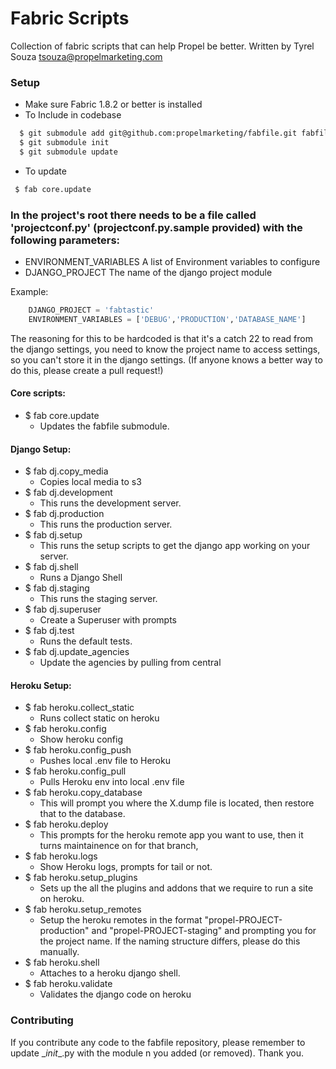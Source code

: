 Fabric Scripts
==============
Collection of fabric scripts that can help Propel be better. Written by
Tyrel Souza <tsouza@propelmarketing.com>


### Setup
* Make sure Fabric 1.8.2 or better is installed
* To Include in codebase

```bash
  $ git submodule add git@github.com:propelmarketing/fabfile.git fabfile
  $ git submodule init
  $ git submodule update
```

* To update

```bash
 $ fab core.update
```

### In the project's root there needs to be a file called 'projectconf.py' (projectconf.py.sample provided) with the following parameters:
* ENVIRONMENT_VARIABLES A list of Environment variables to configure
* DJANGO_PROJECT The name of the django project module

Example:

```python
    DJANGO_PROJECT = 'fabtastic'
    ENVIRONMENT_VARIABLES = ['DEBUG','PRODUCTION','DATABASE_NAME']
```

The reasoning for this to be hardcoded is that it's a catch 22 to read from the
django settings, you need to know the project name to access settings, so you can't store it in the django settings. (If anyone knows a better way to do this, please create a pull request!)

#### Core scripts:
* $ fab core.update 
    * Updates the fabfile submodule.

#### Django Setup:
* $ fab dj.copy_media
    * Copies local media to s3
* $ fab dj.development
    * This runs the development server.
* $ fab dj.production 
    * This runs the production server.
* $ fab dj.setup
    * This runs the setup scripts to get the django app working on your server.
* $ fab dj.shell
    * Runs a Django Shell
* $ fab dj.staging
    * This runs the staging server.
* $ fab dj.superuser
    * Create a Superuser with prompts
* $ fab dj.test
    * Runs the default tests. 
* $ fab dj.update_agencies
    * Update the agencies by pulling from central

#### Heroku Setup:
* $ fab heroku.collect_static
    * Runs collect static on heroku
* $ fab heroku.config
    * Show heroku config
* $ fab heroku.config_push
    * Pushes local .env file to Heroku
* $ fab heroku.config_pull
    * Pulls Heroku env into local .env file
* $ fab heroku.copy_database
    * This will prompt you where the X.dump file is located, then restore that
      to the database.
* $ fab heroku.deploy
    * This prompts for the heroku remote app you want to use, then it turns
      maintainence on for that branch,
* $ fab heroku.logs
    * Show Heroku logs, prompts for tail or not.
* $ fab heroku.setup_plugins
    * Sets up the all the plugins and addons that we require to run a site on heroku.
* $ fab heroku.setup_remotes
    * Setup the heroku remotes in the format "propel-PROJECT-production" and
      "propel-PROJECT-staging" and prompting you for the project name. If the
naming structure differs, please do this manually. 
* $ fab heroku.shell
    * Attaches to a heroku django shell.
* $ fab heroku.validate
    * Validates the django code on heroku



### Contributing
If you contribute any code to the fabfile repository, please remember to update \__init__.py with the module n you added (or removed). Thank you.
